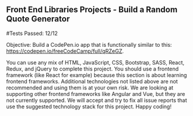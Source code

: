 ## Front End Libraries Projects - Build a Random Quote Generator

#Tests Passed: 12/12 

Objective: Build a CodePen.io app that is functionally similar to this: https://codepen.io/freeCodeCamp/full/qRZeGZ.

You can use any mix of HTML, JavaScript, CSS, Bootstrap, SASS, React, Redux, and jQuery to complete this project. You should use a frontend framework (like React for example) because this section is about learning frontend frameworks. Additional technologies not listed above are not recommended and using them is at your own risk. We are looking at supporting other frontend frameworks like Angular and Vue, but they are not currently supported. We will accept and try to fix all issue reports that use the suggested technology stack for this project. Happy coding!

